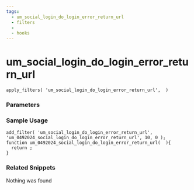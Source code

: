 ```yaml
---
tags: 
  - um_social_login_do_login_error_return_url
  - filters
  - 
  - hooks
---
```

# um\_social\_login\_do\_login\_error\_return\_url

``` php:no-line-numbers
apply_filters( 'um_social_login_do_login_error_return_url',  )
```
<div class='hook-sep'></div>

### Parameters

<div class='hook-sep'></div>



### Sample Usage

``` php:no-line-numbers
add_filter( 'um_social_login_do_login_error_return_url', 'um_0492024_social_login_do_login_error_return_url', 10, 0 );
function um_0492024_social_login_do_login_error_return_url(  ){
  return ;
}
```
<div class='hook-sep'></div>



### Related Snippets

Nothing was found

